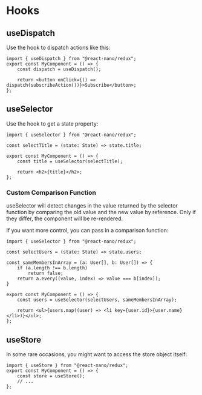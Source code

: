# Hooks

## useDispatch

Use the hook to dispatch actions like this:

```tsx
import { useDispatch } from "@react-nano/redux";
export const MyComponent = () => {
    const dispatch = useDispatch();

    return <button onClick={() => dispatch(subscribeAction())}>Subscribe</button>;
};
```

## useSelector

Use the hook to get a state property:

```tsx
import { useSelector } from "@react-nano/redux";

const selectTitle = (state: State) => state.title;

export const MyComponent = () => {
    const title = useSelector(selectTitle);

    return <h2>{title}</h2>;
};
```

### Custom Comparison Function

useSelector will detect changes in the value returned by the selector function by comparing the old value and the new value by reference. Only if they differ, the component will be re-rendered.

If you want more control, you can pass in a comparison function:

```tsx
import { useSelector } from "@react-nano/redux";

const selectUsers = (state: State) => state.users;

const sameMembersInArray = (a: User[], b: User[]) => {
    if (a.length !== b.length)
        return false;
    return a.every((value, index) => value === b[index]);
}

export const MyComponent = () => {
    const users = useSelector(selectUsers, sameMembersInArray);

    return <ul>{users.map((user) => <li key={user.id}>{user.name}</li>)}</ul>;
};
```

## useStore

In some rare occasions, you might want to access the store object itself:

```tsx
import { useStore } from "@react-nano/redux";
export const MyComponent = () => {
    const store = useStore();
    // ...
};
```
